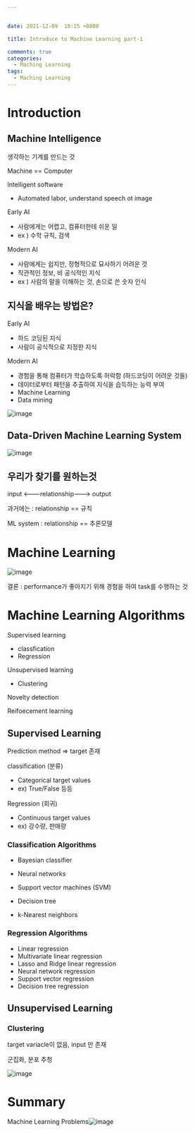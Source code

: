 ```yaml
---


date: 2021-12-09  10:15 +0800

title: Introduce to Machine Learning part-1

comments: true
categories:
  - Maching Learning
tags:
  - Maching Learning
---
```




# Introduction

## Machine Intelligence

생각하는 기계를 만드는 것



Machine == Computer



Intelligent software

- Automated labor, understand speech ot image



Early AI

- 사람에게는 어렵고, 컴퓨터한테 쉬운 일
- ex ) 수학 규칙, 검색



Modern AI

- 사람에게는 쉽지만, 정형적으로 묘사하기 어려운 것
- 직관적인 정보, 비 공식적인 지식
- ex )  사람의 말을 이해하는 것, 손으로 쓴 숫자 인식



## 지식을 배우는 방법은?



Early AI

- 하드 코딩된 지식
- 사람이 공식적으로 지정한 지식



Modern AI

- 경험을 통해 컴퓨터가 학습하도록 허락함 (하드코딩이 어려운 것들)
- 데이터로부터 패턴을 추출하여 지식을 습득하는 능력 부여
- Machine Learning
- Data mining



![image](https://user-images.githubusercontent.com/49177223/145267779-1a335cf7-6387-4a45-9115-7b54afd35d69.png)









## Data-Driven Machine Learning System



![image](https://user-images.githubusercontent.com/49177223/145267906-8f92f972-8baf-47ab-9f29-f893eb412bb1.png)



## 우리가 찾기를 원하는것 

input <---relationship---> output



과거에는 : relationship == 규칙



ML system : relationship == 추론모델





# Machine Learning



![image](https://user-images.githubusercontent.com/49177223/145268388-8c6e8eb1-bae8-4d49-8ca8-c00ac07bad38.png)



결론 : performance가 좋아지기 위해 경험을 하여 task를 수행하는 것



# Machine Learning Algorithms 

Supervised learning

- classfication
- Regression



Unsupervised learning

- Clustering



Novelty detection

Reifoecement learning



## Supervised Learning

Prediction method => target 존재

classification (분류)

- Categorical target values
- ex) True/False 등등



Regression (회귀)

- Continuous target values
- ex) 강수량, 판매량



### Classification  Algorithms

- Bayesian classifier

- Neural networks
- Support vector machines (SVM)
- Decision tree
- k-Nearest neighbors

### Regression Algorithms 

- Linear regression  
- Multivariate linear regression 
- Lasso and Ridge linear regression 
- Neural network regression 
- Support vector regression 
- Decision tree regression



## Unsupervised Learning

### Clustering

target variacle이 없음, input 만 존재

군집화, 분포 추청

![image](https://user-images.githubusercontent.com/49177223/145269884-ff0d7b4d-b9e1-4ec6-a493-8d0230f3fe01.png)





# Summary

Machine Learning Problems![image](https://user-images.githubusercontent.com/49177223/145270033-50f69e3e-96dd-4b05-b867-a4b3a16c1afb.png)



















